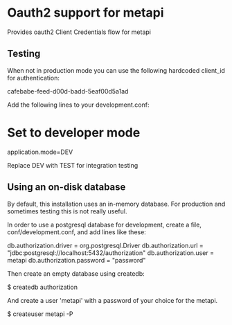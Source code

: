 Oauth2 support for metapi
=========================

Provides oauth2 Client Credentials flow for metapi


Testing
-------

When not in production mode you can use the following hardcoded client_id for authentication:

  cafebabe-feed-d00d-badd-5eaf00d5a1ad

Add the following lines to your development.conf:

  # Set to developer mode
  application.mode=DEV

Replace DEV with TEST for integration testing

Using an on-disk database
-------------------------

By default, this installation uses an in-memory database. For
production and sometimes testing this is not really useful.

In order to use a postgresql database for development, create a
file, conf/development.conf, and add lines like these:

  db.authorization.driver = org.postgresql.Driver
  db.authorization.url = "jdbc:postgresql://localhost:5432/authorization"
  db.authorization.user = metapi
  db.authorization.password = "password"

Then create an empty database using createdb:

  $ createdb authorization

And create a user 'metapi' with a password of your choice for the metapi.
  
  $ createuser metapi -P
